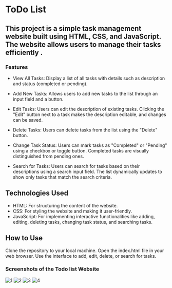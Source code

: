# ToDo List

## This project is a simple task management website built using HTML, CSS, and JavaScript. The website allows users to manage their tasks efficiently .

### Features

- View All Tasks: Display a list of all tasks with details such as description and status (completed or pending).

- Add New Tasks: Allows users to add new tasks to the list through an input field and a button.

- Edit Tasks: Users can edit the description of existing tasks. Clicking the "Edit" button next to a task makes the description editable, and changes can be saved.

- Delete Tasks: Users can delete tasks from the list using the "Delete" button.

- Change Task Status: Users can mark tasks as "Completed" or "Pending" using a checkbox or toggle button. Completed tasks are visually distinguished from pending ones.

- Search for Tasks: Users can search for tasks based on their descriptions using a search input field. The list dynamically updates to show only tasks that match the search criteria.

## Technologies Used

- HTML: For structuring the content of the website.
- CSS: For styling the website and making it user-friendly.
- JavaScript: For implementing interactive functionalities like adding, editing, deleting tasks, changing task status, and searching tasks.
  
## How to Use

Clone the repository to your local machine.
Open the index.html file in your web browser.
Use the interface to add, edit, delete, or search for tasks.

### Screenshots of the Todo list Website

![1](https://github.com/user-attachments/assets/129b014b-7a82-43f2-8c2a-dd4b0c89880b)
![2](https://github.com/user-attachments/assets/c792616a-1175-40fd-b71f-0530b9321870)
![3](https://github.com/user-attachments/assets/cb8d8e4c-40b2-4fb4-bf94-5f14ee5ff315)
![4](https://github.com/user-attachments/assets/ce21a2f0-91c4-42b3-8629-5ef131688997)

